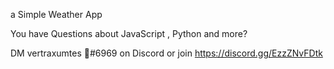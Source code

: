 a Simple Weather App

You have Questions about JavaScript , Python and more?

DM vertraxumtes 🦋#6969 on Discord or join https://discord.gg/EzzZNvFDtk
